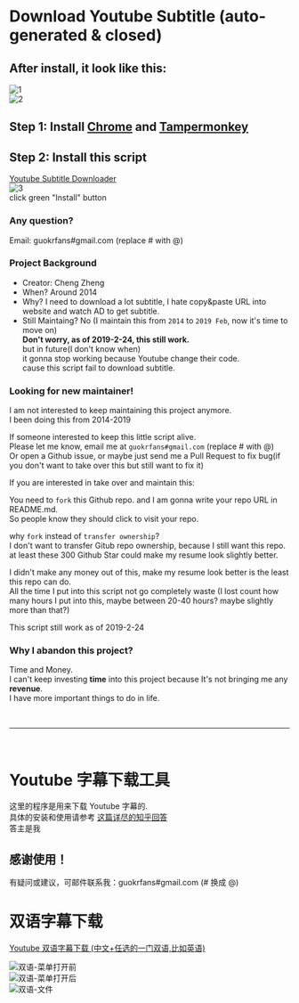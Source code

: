 # Download Youtube Subtitle (auto-generated & closed)
## After install, it look like this:  
![1](img/1.jpg)          
![2](img/2.jpg)          

## Step 1: Install [Chrome](https://www.google.com/chrome/browser/) and [Tampermonkey](https://chrome.google.com/webstore/detail/tampermonkey/dhdgffkkebhmkfjojejmpbldmpobfkfo?utm_source=chrome-ntp-icon)  

## Step 2: Install this script
[Youtube Subtitle Downloader](https://greasyfork.org/scripts/5368-youtube-subtitle-downloader)<br/>
![3](img/3.jpg)   
click green "Install" button

### Any question?
Email: guokrfans#gmail.com (replace # with @)     

### Project Background
* Creator: Cheng Zheng
* When? Around 2014
* Why? I need to download a lot subtitle, I hate copy&paste URL into website and watch AD to get subtitle.
* Still Maintaing? No (I maintain this from `2014` to `2019 Feb`, now it's time to move on)    
**Don't worry, as of 2019-2-24, this still work.**   
but in future(I don't know when)   
it gonna stop working because Youtube change their code.   
cause this script fail to download subtitle.   

### Looking for new maintainer!
I am not interested to keep maintaining this project anymore.    
I been doing this from 2014-2019     

If someone interested to keep this little script alive.   
Please let me know, email me at `guokrfans#gmail.com` (replace # with @)  
Or open a Github issue, or maybe just send me a Pull Request to fix bug(if you don't want to take over this but still want to fix it)      

If you are interested in take over and maintain this:   

You need to `fork` this Github repo. and I am gonna write your repo URL in README.md.    
So people know they should click to visit your repo.     

why `fork` instead of `transfer ownership`?       
I don't want to transfer Gitub repo ownership, because I still want this repo.  
at least these 300 Github Star could make my resume look slightly better. 

I didn't make any money out of this, make my resume look better is the least this repo can do.   
All the time I put into this script not go completely waste 
(I lost count how many hours I put into this, maybe between 20-40 hours? maybe slightly more than that?)

This script still work as of 2019-2-24

### Why I abandon this project?
Time and Money.    
I can't keep investing **time** into this project because It's not bringing me any **revenue**.   
I have more important things to do in life.  

<br/>

---

<br/>

# Youtube 字幕下载工具
这里的程序是用来下载 Youtube 字幕的.         
具体的安装和使用请参考 [这篇详尽的知乎回答](http://www.zhihu.com/question/19647719/answer/16843974?group_id=789328566)      
答主是我

## 感谢使用！
有疑问或建议，可邮件联系我：guokrfans#gmail.com (# 换成 @)

# 双语字幕下载
[Youtube 双语字幕下载 (中文+任选的一门双语,比如英语)](https://greasyfork.org/zh-CN/scripts/412614-youtube-%E5%8F%8C%E8%AF%AD%E5%AD%97%E5%B9%95%E4%B8%8B%E8%BD%BD-v2-%E4%B8%AD%E6%96%87-%E4%BB%BB%E9%80%89%E7%9A%84%E4%B8%80%E9%97%A8%E5%8F%8C%E8%AF%AD-%E6%AF%94%E5%A6%82%E8%8B%B1%E8%AF%AD)

![双语-菜单打开前](img/dual/1-v2.jpg)       
![双语-菜单打开后](img/dual/2-v2.jpg)       
![双语-文件](img/dual/3.jpg)       
